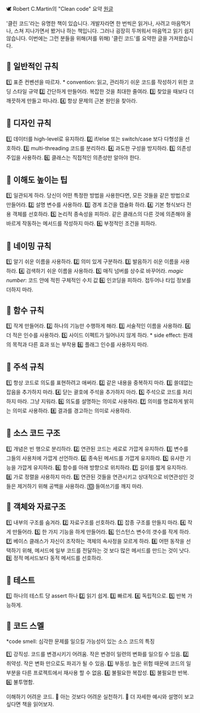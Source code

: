
🕊️ Robert C.Martin의 "Clean code" 요약
[원글](https://medium.com/thedevproject/summary-of-clean-code-by-robert-c-martin-7117b3947cb8)


'클린 코드'라는 유명한 책이 있습니다. 개발자라면 한 번씩은 읽거나, 사려고 마음먹거나, 스쳐 지나가면서 봤거나 하는 책입니다. 그러나 굉장히 두꺼워서 마음먹고 읽기 쉽지 않습니다. 이번에는 그런 분들을 위해(저를 위해) '클린 코드'를 요약한 글을 가져왔습니다. 


## 📌 일반적인 규칙 

1️⃣ 표준 컨벤션을 따르자. * convention: 읽고, 관리하기 쉬운 코드를 작성하기 위한 코딩 스타일 규약
2️⃣ 간단하게 만들어라. 복잡한 것을 최대한 줄여라.
3️⃣ 찾았을 때보다 더 깨끗하게 만들고 떠나라. 4️⃣ 항상 문제의 근본 원인을 찾아라. 


## 📌 디자인 규칙 

1️⃣ 데이터를 high-level로 유지하라. 
2️⃣ if/else 또는 switch/case 보다 다형성을 선호하라. 
3️⃣ multi-threading 코드를 분리하라. 
4️⃣ 과도한 구성을 방지하라. 
5️⃣ 의존성 주입을 사용하라. 
6️⃣ 클래스는 직접적인 의존성만 알아야 한다. 


## 📌 이해도 높이는 팁 

1️⃣ 일관되게 하라. 당신이 어떤 특정한 방법을 사용한다면, 모든 것들을 같은 방법으로 만들어라. 
2️⃣ 설명 변수를 사용하라. 
3️⃣ 경계 조건을 캡슐화 하라. 
4️⃣ 기본 형식보다 전용 객체를 선호하라. 
5️⃣ 논리적 종속성을 피하라. 같은 클래스의 다른 것에 의존해야 올바르게 작동하는 메서드를 작성하지 마라. 
6️⃣ 부정적인 조건을 피하라. 


## 📌 네이밍 규칙 

1️⃣ 알기 쉬운 이름을 사용하라. 
2️⃣ 의미 있게 구분하라. 
3️⃣ 발음하기 쉬운 이름을 사용하라. 
4️⃣ 검색하기 쉬운 이름을 사용하라. 
5️⃣ 매직 넘버를 상수로 바꾸어라. *magic number*: 코드 안에 적힌 구체적인 수치 값 
6️⃣ 인코딩을 피하라. 접두어나 타입 정보를 더하지 마라. 


## 📌 함수 규칙 

1️⃣ 작게 만들어라. 
2️⃣ 하나의 기능만 수행하게 해라. 
3️⃣ 서술적인 이름을 사용하라.
4️⃣ 더 적은 인수를 사용하라.
5️⃣ 사이드 이펙트가 일어나지 않게 하라. * side effect: 원래의 목적과 다른 효과 또는 부작용
6️⃣ 플래그 인수를 사용하지 마라. 


## 📌 주석 규칙 

1️⃣ 항상 코드로 의도를 표현하려고 애써라.
2️⃣ 같은 내용을 중복하지 마라. 
3️⃣ 쓸데없는 잡음을 추가하지 마라.
4️⃣ 닫는 괄호에 주석을 추가하지 마라.
5️⃣ 주석으로 코드를 처리하지 마라. 그냥 지워라. 
6️⃣ 의도를 설명하는 의미로 사용하라. 
7️⃣ 의미를 명료하게 밝히는 의미로 사용하라. 
8️⃣ 결과를 경고하는 의미로 사용하라. 


## 📌 소스 코드 구조 

1️⃣ 개념은 빈 행으로 분리하라. 
2️⃣ 연관된 코드는 세로로 가깝게 유지하라. 
3️⃣ 변수를 그들의 사용처에 가깝게 선언하라. 
4️⃣ 종속된 메서드를 가깝게 유지하라. 
5️⃣ 유사한 기능을 가깝게 유지하라. 
6️⃣ 함수를 아래 방향으로 위치하라. 
7️⃣ 길이를 짧게 유지하라. 
8️⃣ 가로 정렬을 사용하지 마라. 
9️⃣ 연관된 것들을 연관시키고 상대적으로 비연관성인 것들은 제거하기 위해 공백을 사용하라. 
🔟 들여쓰기를 깨지 마라. 

## 📌 객체와 자료구조 

1️⃣ 내부의 구조를 숨겨라. 
2️⃣ 자료구조를 선호하라. 
3️⃣ 잡종 구조를 만들지 마라. 
4️⃣ 작게 만들어라. 
5️⃣ 한 가지 기능을 하게 만들어라. 
6️⃣ 인스턴스 변수의 갯수를 작게 하라.
7️⃣ 베이스 클래스가 자신이 조작하는 객체의 속사정을 모르게 하라. 
8️⃣ 어떤 동작을 선택하기 위해, 메서드에 일부 코드를 전달하는 것 보다 많은 메서드를 만드는 것이 낫다. 
9️⃣ 정적 메서드보다 동적 메서드를 선호하라. 

## 📌 테스트 

1️⃣ 하나의 테스트 당 assert 하나 
2️⃣ 읽기 쉽게. 
3️⃣ 빠르게. 
4️⃣ 독립적으로. 
5️⃣ 반복 가능하게. 

## 📌 코드 스멜 
*code smell: 심각한 문제를 일으킬 가능성이 있는 소스 코드의 특징 

1️⃣ 강직성. 코드를 변경시키기 어려움. 작은 변경이 일련의 변화를 일으킬 수 있음. 
2️⃣ 취약성. 작은 변화 만으로도 파괴가 될 수 있음. 
3️⃣ 부동성. 높은 위험 때문에 코드의 일부분을 다른 프로젝트에서 재사용 할 수 없음. 
4️⃣ 불필요한 복잡성. 
5️⃣ 불필요한 반복. 
6️⃣ 불투명함. 

이해하기 어려운 코드. 🐣 아는 것보다 어려운 실천하기. 🐣 더 자세한 예시와 설명이 보고 싶다면 책을 읽어보자.